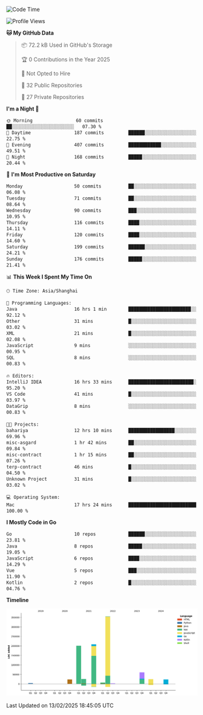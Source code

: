 <!--START_SECTION:waka-->
![Code Time](http://img.shields.io/badge/Code%20Time-3%2C991%20hrs%207%20mins-blue)

![Profile Views](http://img.shields.io/badge/Profile%20Views-0-blue)

**🐱 My GitHub Data** 

> 📦 72.2 kB Used in GitHub's Storage 
 > 
> 🏆 0 Contributions in the Year 2025
 > 
> 🚫 Not Opted to Hire
 > 
> 📜 32 Public Repositories 
 > 
> 🔑 27 Private Repositories 
 > 
**I'm a Night 🦉** 

```text
🌞 Morning                60 commits          ██░░░░░░░░░░░░░░░░░░░░░░░   07.30 % 
🌆 Daytime                187 commits         ██████░░░░░░░░░░░░░░░░░░░   22.75 % 
🌃 Evening                407 commits         ████████████░░░░░░░░░░░░░   49.51 % 
🌙 Night                  168 commits         █████░░░░░░░░░░░░░░░░░░░░   20.44 % 
```
📅 **I'm Most Productive on Saturday** 

```text
Monday                   50 commits          ██░░░░░░░░░░░░░░░░░░░░░░░   06.08 % 
Tuesday                  71 commits          ██░░░░░░░░░░░░░░░░░░░░░░░   08.64 % 
Wednesday                90 commits          ███░░░░░░░░░░░░░░░░░░░░░░   10.95 % 
Thursday                 116 commits         ████░░░░░░░░░░░░░░░░░░░░░   14.11 % 
Friday                   120 commits         ████░░░░░░░░░░░░░░░░░░░░░   14.60 % 
Saturday                 199 commits         ██████░░░░░░░░░░░░░░░░░░░   24.21 % 
Sunday                   176 commits         █████░░░░░░░░░░░░░░░░░░░░   21.41 % 
```


📊 **This Week I Spent My Time On** 

```text
🕑︎ Time Zone: Asia/Shanghai

💬 Programming Languages: 
Java                     16 hrs 1 min        ███████████████████████░░   92.12 % 
Other                    31 mins             █░░░░░░░░░░░░░░░░░░░░░░░░   03.02 % 
XML                      21 mins             █░░░░░░░░░░░░░░░░░░░░░░░░   02.08 % 
JavaScript               9 mins              ░░░░░░░░░░░░░░░░░░░░░░░░░   00.95 % 
SQL                      8 mins              ░░░░░░░░░░░░░░░░░░░░░░░░░   00.83 % 

🔥 Editors: 
IntelliJ IDEA            16 hrs 33 mins      ████████████████████████░   95.20 % 
VS Code                  41 mins             █░░░░░░░░░░░░░░░░░░░░░░░░   03.97 % 
DataGrip                 8 mins              ░░░░░░░░░░░░░░░░░░░░░░░░░   00.83 % 

🐱‍💻 Projects: 
bahariya                 12 hrs 10 mins      █████████████████░░░░░░░░   69.96 % 
misc-asgard              1 hr 42 mins        ██░░░░░░░░░░░░░░░░░░░░░░░   09.84 % 
misc-contract            1 hr 15 mins        ██░░░░░░░░░░░░░░░░░░░░░░░   07.26 % 
terp-contract            46 mins             █░░░░░░░░░░░░░░░░░░░░░░░░   04.50 % 
Unknown Project          31 mins             █░░░░░░░░░░░░░░░░░░░░░░░░   03.02 % 

💻 Operating System: 
Mac                      17 hrs 24 mins      █████████████████████████   100.00 % 
```

**I Mostly Code in Go** 

```text
Go                       10 repos            ██████░░░░░░░░░░░░░░░░░░░   23.81 % 
Java                     8 repos             █████░░░░░░░░░░░░░░░░░░░░   19.05 % 
JavaScript               6 repos             ████░░░░░░░░░░░░░░░░░░░░░   14.29 % 
Vue                      5 repos             ███░░░░░░░░░░░░░░░░░░░░░░   11.90 % 
Kotlin                   2 repos             █░░░░░░░░░░░░░░░░░░░░░░░░   04.76 % 
```



**Timeline**

![Lines of Code chart](https://raw.githubusercontent.com/youtiaoguagua/youtiaoguagua/master/assets/bar_graph.png)


 Last Updated on 13/02/2025 18:45:05 UTC
<!--END_SECTION:waka-->